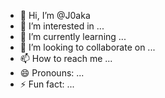 - 👋 Hi, I’m @J0aka
- 👀 I’m interested in ...
- 🌱 I’m currently learning ...
- 💞️ I’m looking to collaborate on ...
- 📫 How to reach me ...
- 😄 Pronouns: ...
- ⚡ Fun fact: ...

<!---
J0aka/J0aka is a ✨ special ✨ repository because its `README.md` (this file) appears on your GitHub profile.
You can click the Preview link to take a look at your changes.
--->
